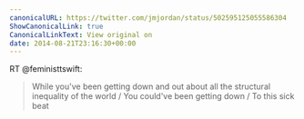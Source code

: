 ```yaml
---
canonicalURL: https://twitter.com/jmjordan/status/502595125055586304
ShowCanonicalLink: true
CanonicalLinkText: View original on
date: 2014-08-21T23:16:30+00:00
---
```

RT @feministtswift:
> While you've been getting down and out about all the structural inequality of the world / You could've been getting down / To this sick beat
